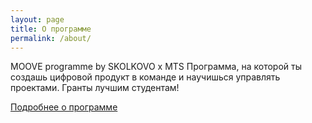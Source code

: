 ```yaml
---
layout: page
title: О программе
permalink: /about/
---
```


MOOVE programme by SKOLKOVO x MTS
Программа, на которой ты создашь цифровой продукт в команде и научишься управлять проектами. Гранты лучшим студентам!

[Подробнее о программе](https://www.skolkovo.ru/programmes/07112020-moove-by-skolkovo-mts/)
